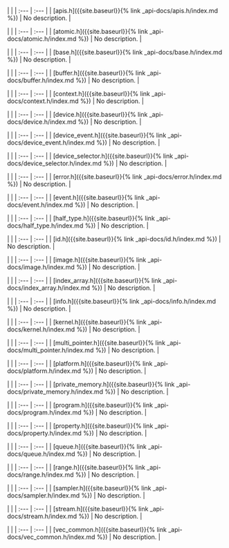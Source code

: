 ---
---

   |   |
| :--- | :--- |
| [apis.h]({{site.baseurl}}{% link _api-docs/apis.h/index.md %}) | No description. |


   |   |
| :--- | :--- |
| [atomic.h]({{site.baseurl}}{% link _api-docs/atomic.h/index.md %}) | No description. |


   |   |
| :--- | :--- |
| [base.h]({{site.baseurl}}{% link _api-docs/base.h/index.md %}) | No description. |


   |   |
| :--- | :--- |
| [buffer.h]({{site.baseurl}}{% link _api-docs/buffer.h/index.md %}) | No description. |


   |   |
| :--- | :--- |
| [context.h]({{site.baseurl}}{% link _api-docs/context.h/index.md %}) | No description. |


   |   |
| :--- | :--- |
| [device.h]({{site.baseurl}}{% link _api-docs/device.h/index.md %}) | No description. |


   |   |
| :--- | :--- |
| [device_event.h]({{site.baseurl}}{% link _api-docs/device_event.h/index.md %}) | No description. |


   |   |
| :--- | :--- |
| [device_selector.h]({{site.baseurl}}{% link _api-docs/device_selector.h/index.md %}) | No description. |


   |   |
| :--- | :--- |
| [error.h]({{site.baseurl}}{% link _api-docs/error.h/index.md %}) | No description. |


   |   |
| :--- | :--- |
| [event.h]({{site.baseurl}}{% link _api-docs/event.h/index.md %}) | No description. |


   |   |
| :--- | :--- |
| [half_type.h]({{site.baseurl}}{% link _api-docs/half_type.h/index.md %}) | No description. |


   |   |
| :--- | :--- |
| [id.h]({{site.baseurl}}{% link _api-docs/id.h/index.md %}) | No description. |


   |   |
| :--- | :--- |
| [image.h]({{site.baseurl}}{% link _api-docs/image.h/index.md %}) | No description. |


   |   |
| :--- | :--- |
| [index_array.h]({{site.baseurl}}{% link _api-docs/index_array.h/index.md %}) | No description. |


   |   |
| :--- | :--- |
| [info.h]({{site.baseurl}}{% link _api-docs/info.h/index.md %}) | No description. |


   |   |
| :--- | :--- |
| [kernel.h]({{site.baseurl}}{% link _api-docs/kernel.h/index.md %}) | No description. |


   |   |
| :--- | :--- |
| [multi_pointer.h]({{site.baseurl}}{% link _api-docs/multi_pointer.h/index.md %}) | No description. |


   |   |
| :--- | :--- |
| [platform.h]({{site.baseurl}}{% link _api-docs/platform.h/index.md %}) | No description. |


   |   |
| :--- | :--- |
| [private_memory.h]({{site.baseurl}}{% link _api-docs/private_memory.h/index.md %}) | No description. |


   |   |
| :--- | :--- |
| [program.h]({{site.baseurl}}{% link _api-docs/program.h/index.md %}) | No description. |


   |   |
| :--- | :--- |
| [property.h]({{site.baseurl}}{% link _api-docs/property.h/index.md %}) | No description. |


   |   |
| :--- | :--- |
| [queue.h]({{site.baseurl}}{% link _api-docs/queue.h/index.md %}) | No description. |


   |   |
| :--- | :--- |
| [range.h]({{site.baseurl}}{% link _api-docs/range.h/index.md %}) | No description. |


   |   |
| :--- | :--- |
| [sampler.h]({{site.baseurl}}{% link _api-docs/sampler.h/index.md %}) | No description. |


   |   |
| :--- | :--- |
| [stream.h]({{site.baseurl}}{% link _api-docs/stream.h/index.md %}) | No description. |


   |   |
| :--- | :--- |
| [vec_common.h]({{site.baseurl}}{% link _api-docs/vec_common.h/index.md %}) | No description. |

